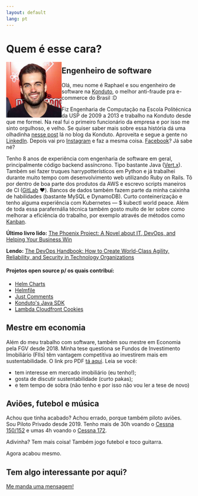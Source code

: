 ```yaml
---
layout: default
lang: pt
---
```


<h1>Quem é esse cara?</h1>
<img id="picture" align='left' src="/assets/images/eu_2.jpg" width="150px" height="150px" alt="Minha pessoa">
<div id="bio">
    <h2>Engenheiro de software</h2>
    <p>Olá, meu nome é Raphael e sou engenheiro de software na <a href="https://www.konduto.com" target="_blank">Konduto</a>, o melhor anti-fraude pra e-commerce do Brasil :D</p>
    <p>
    Fiz Engenharia de Computação na Escola Politécnica da USP de 2009 a 2013 e trabalho na Konduto desde que me formei. Na real fui o primeiro funcionário da empresa e por isso me sinto orgulhoso, e velho. Se quiser saber mais sobre essa história dá uma olhadinha <a href="https://blog.konduto.com/pt/2019/01/rapha-ele-veio-para-a-konduto-apos-uma-pessima-experiencia-ao-sofrer-uma-fraude/" target="_blank">nesse post</a> lá no blog da Konduto. Aproveita e segue a gente no <a href="https://linkedin.com/company/konduto" target="_blank">LinkedIn</a>. Depois vai pro <a href="https://instagram.com/konduto" target="_blank">Instagram</a> e faz a mesma coisa. <a href="https://facebook.com/konduto" target="_blank">Facebook</a>? Já sabe né?
    </p>
    <p>
    Tenho 8 anos de experiência com engenharia de software em geral, principalmente código backend assíncrono. Tipo bastante Java (<a href="https://vertx.io/">Vert.x</a>). Também sei fazer truques harrypotterísticos em Python e já trabalhei durante muito tempo com desenvolvimento web utilizando Ruby on Rails. Tô por dentro de boa parte dos produtos da AWS e escrevo scripts maneiros de CI (<a href="https://gitlab.com">GitLab</a> ❤️). Bancos de dados também fazem parte da minha caixinha de habilidades (bastante MySQL e DynamoDB). Curto conteinerização e tenho alguma experiência com Kubernetes &mdash; <span class='code'>$ kubectl world peace</span>. Além de toda essa parafernália técnica também gosto muito de ler sobre como melhorar a eficiência do trabalho, por exemplo através de métodos como <a href="https://en.wikipedia.org/wiki/Kanban_(development)">Kanban</a>.
    </p>
    <p><b>Último livro lido:</b> <a href="https://www.amazon.com/Phoenix-Project-DevOps-Helping-Business/dp/0988262592">The Phoenix Project: A Novel about IT, DevOps, and Helping Your Business Win</a></p>
    <p><b>Lendo:</b> <a href="https://www.amazon.com/DevOps-Handbook-World-Class-Reliability-Organizations/dp/1942788002">The DevOps Handbook: How to Create World-Class Agility, Reliability, and Security in Technology Organizations</a></p>
    <h4>Projetos open source p/ os quais contribuí:</h4>
    <p><ul>
        <li><a href="https://github.com/helm/charts">Helm Charts</a></li>
        <li><a href="https://github.com/roboll/helmfile">Helmfile</a></li>
        <li><a href="https://github.com/JustComments">Just Comments</a></li>
        <li><a href="https://github.com/konduto/java-sdk">Konduto's Java SDK</a></li>
        <li><a href="https://github.com/thumbsup/lambda-cloudfront-cookies">Lambda Cloudfront Cookies</a></li>
    </ul></p>
    <h2>Mestre em economia</h2>
    <p>
    Além do meu trabalho com software, também sou mestre em Economia pela FGV desde 2018. Minha tese questiona se Fundos de Investimento Imobiliário (FIIs) têm vantagem competitiva ao investirem mais em sustentabilidade. O link pro PDF <a href="http://bibliotecadigital.fgv.br/dspace/handle/10438/24443" target="_blank">tá aqui</a>. Leia se você: 
    </p>
    <ul>
        <li>tem interesse em mercado imobiliário (eu tenho!);</li>
        <li>gosta de discutir sustentabilidade (curto pakas);</li>
        <li>e tem tempo de sobra (não tenho e por isso não vou ler a tese de novo)</li>
    </ul>
    <h2>Aviões, futebol e música</h2>
    <p>
    Achou que tinha acabado? Achou errado, porque também piloto aviões. Sou Piloto Privado desde 2019. Tenho mais de 30h voando o <a href="https://en.wikipedia.com/wiki/Cessna_152" target="_blank">Cessna 150/152</a> e umas 4h voando o <a href="https://pt.wikipedia.com/wiki/Cessna_172" target="_blank">Cessna 172</a>.
    </p>
    Adivinha? Tem mais coisa! Também jogo futebol e toco guitarra.
    <p>
    Agora acabou mesmo.
    </p>
    <h2>Tem algo interessante por aqui?</h2>
    <p>
    <a href="contact.html">Me manda uma mensagem!</a>
    </p>
</div>
